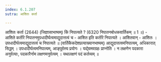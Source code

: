 ```yaml
---
index: 6.1.207
sutra: आशितः कर्ता

---
```

आशितः कर्ता (2644) (जिज्ञासाभाष्यम्) किं निपात्यते ? (6320 निपातनबोधकवार्तिकम् ॥ 1 ॥) - आशिते कर्तरि निपातनमुपधादीर्घत्वमाद्युदात्तत्वं च - आशित इति कर्तरि निपात्यते । आशितवान्  -  आशितः । उपधादीर्घत्वमाद्युदात्तत्वं च निपात्यते ॥ (वार्तिकैकदेशप्रत्याख्यानभाष्यम्) आद्युदात्तत्वमनिपात्यम्, अधिकारात् सिद्धम् । उपधादीर्घत्वमनिपात्यम्, आङ्पूर्वस्य प्रयोगः । यद्येवमवग्रहः प्राप्नोति । न लक्षणेन पदकारा अनुर्वत्याः, पदकारैर्नाम लक्षणमनुर्वत्यम् । यथालक्षणं पदं कर्तव्यम् ॥